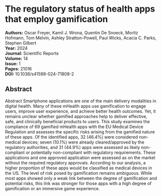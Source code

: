 # The regulatory status of health apps that employ gamification

**Authors:** Oscar Freyer, Kamil J. Wrona, Quentin De Snoeck, Moritz Hofmann, Tom Melvin, Ashley Stratton-Powell, Paul Wicks, Acacia C. Parks, Stephen Gilbert  
**Year:** 2024  
**Journal:** Scientific Reports  
**Volume:** 14  
**Issue:** 1  
**Pages:** 21016  
**DOI:** 10.1038/s41598-024-71808-2  

## Abstract
Abstract
            Smartphone applications are one of the main delivery modalities in digital health. Many of these mHealth apps use gamification to engage users, improve user experience, and achieve better health outcomes. Yet, it remains unclear whether gamified approaches help to deliver effective, safe, and clinically beneficial products to users. This study examines the compliance of 69 gamified mHealth apps with the EU Medical Device Regulation and assesses the specific risks arising from the gamified nature of these apps. Of the identified apps, 32 (46.4%) were considered non-medical devices; seven (10.1%) were already cleared/approved by the regulatory authorities, and 31 (44.9%) apps were assessed as likely non-compliant or potentially non-compliant with regulatory requirements. These applications and one approved application were assessed as on the market without the required regulatory approvals. According to our analysis, a higher proportion of these apps would be classified as medical devices in the US. The level of risk posed by gamification remains ambiguous. While most apps showed only a weak link between the degree of gamification and potential risks, this link was stronger for those apps with a high degree of gamification or an immersive game experience.

